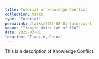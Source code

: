 ```yaml
---
title: Tutorial of Knowledge Conflict
collection: talks
type: "Tutorial"
permalink: /talks/2025-08-01-tutorial-1
venue: "Tianjin Haihe Lab of ITAI"
date: 2025-03-01
location: "Tianjin, China"
---
```


This is a description of Knowledge Conflict.
